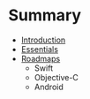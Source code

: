 # Summary

* [Introduction](README.md)
* [Essentials](essentials.md)
* [Roadmaps](roadmaps/README.md)
   * Swift
   * Objective-C
   * Android

